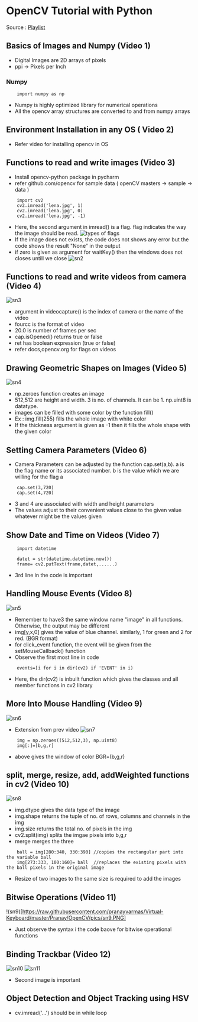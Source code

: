 # OpenCV Tutorial with Python
Source : [Playlist](https://www.youtube.com/playlist?list=PLS1QulWo1RIa7D1O6skqDQ-JZ1GGHKK-K)
## Basics of Images and Numpy (Video 1)
* Digital Images are 2D arrays of pixels
* ppi -> Pixels per Inch
### Numpy
```
    import numpy as np
```
* Numpy is highly optimized library for numerical operations
* All the opencv array structures are converted to and from numpy arrays
## Environment Installation in any OS ( Video 2)
* Refer video for installing opencv in OS
## Functions to read and write images (Video 3)
* Install opencv-python package in pycharm
* refer github.com/opencv for sample data ( openCV masters -> sample -> data )
``` 
    import cv2
    cv2.imread('lena.jpg', 1)
    cv2.imread('lena.jpg', 0)
    cv2.imread('lena.jpg', -1)
```
* Here, the second argument in imread() is a flag. flag indicates the way the image should be read.
![types of flags](https://raw.githubusercontent.com/pranayvarmas/Virtual-Keyboard/master/Pranay/OpenCV/pics/sn1.PNG)
* If the image does not exists, the code does not shows any error but the code shows the result "None" in the output
* if zero is given as argument for waitKey() then the windows does not closes untill we close
![sn2](https://raw.githubusercontent.com/pranayvarmas/Virtual-Keyboard/master/Pranay/OpenCV/pics/sn2.PNG)
## Functions to read and write videos from camera (Video 4)
![sn3](https://raw.githubusercontent.com/pranayvarmas/Virtual-Keyboard/master/Pranay/OpenCV/pics/sn3.PNG)
* argument in videocapture() is the index of camera or the name of the video
* fourcc is the format of video 
* 20.0 is number of frames per sec
* cap.isOpened() returns true or false 
* ret has boolean expression (true or false)
* refer docs,opencv.org for flags on videos
## Drawing Geometric Shapes on Images (Video 5)
![sn4](https://raw.githubusercontent.com/pranayvarmas/Virtual-Keyboard/master/Pranay/OpenCV/pics/sn4.PNG)
* np.zeroes function creates an image
* 512,512 are height and width. 3 is no. of channels. It can be 1. np.uint8 is datatype. 
* images can be filled with some color by the function fill()
* Ex : img.fill(255) fills the whole image with white color
* If the thickness argument is given as -1 then it fills the whole shape with the given color
## Setting Camera Parameters (Video 6)
* Camera Parameters can be adjusted by the function cap.set(a,b). a is the flag name or its associated number. b is the value which we are willing for the flag a
```
    cap.set(3,720)
    cap.set(4,720)
```
* 3 and 4 are associated with width and height parameters
* The values adjust to their convenient values close to the given value whatever might be the values given
## Show Date and Time on Videos (Video 7)
```
    import datetime
    
    datet = str(datetime.datetime.now())
    frame= cv2.putText(frame,datet,......)
```
* 3rd line in the code is important
## Handling Mouse Events (Video 8)
![sn5](https://raw.githubusercontent.com/pranayvarmas/Virtual-Keyboard/master/Pranay/OpenCV/pics/sn5.PNG)
* Remember to have3 the same window name "image" in all functions. Otherwise, the output may be different
* img[y,x,0] gives the value of blue channel. similarly, 1 for green and 2 for red. (BGR format)
* for click_event function, the event will be given from the setMouseCallback() function
* Observe the first most line in code 
```
    events=[i for i in dir(cv2) if 'EVENT' in i)
```
* Here, the dir(cv2) is inbuilt function which gives the classes and all member functions in cv2 library
## More Into Mouse Handling (Video 9)
![sn6](https://raw.githubusercontent.com/pranayvarmas/Virtual-Keyboard/master/Pranay/OpenCV/pics/sn6.PNG)
* Extension from prev video
![sn7](https://raw.githubusercontent.com/pranayvarmas/Virtual-Keyboard/master/Pranay/OpenCV/pics/sn7.PNG)
```
    img = np.zeroes((512,512,3), np.uint8)
    img[:]=[b,g,r]
```
* above gives the window of color BGR=(b,g,r) 
## split, merge, resize, add, addWeighted functions in cv2 (Video 10)
![sn8](https://raw.githubusercontent.com/pranayvarmas/Virtual-Keyboard/master/Pranay/OpenCV/pics/sn8.PNG)
* img.dtype gives the data type of the image
* img.shape returns the tuple of no. of rows, columns and channels in the img
* img.size returns the total no.  of pixels in the img
* cv2.split(img) splits the imgae pixels into b,g,r
* merge merges the three
```
    ball = img[280:340, 330:390] //copies the rectangular part into the variable ball
    img[273:333, 100:160]= ball  //replaces the existing pixels with the ball pixels in the original image
```
* Resize of two images to the same size is required to add the images
## Bitwise Operations (Video 11)
!(sn9)[https://raw.githubusercontent.com/pranayvarmas/Virtual-Keyboard/master/Pranay/OpenCV/pics/sn9.PNG]
* Just observe the syntax i the code baove for bitwise operational functions
## Binding Trackbar (Video 12)
![sn10](https://raw.githubusercontent.com/pranayvarmas/Virtual-Keyboard/master/Pranay/OpenCV/pics/sn10.PNG)
![sn11](https://raw.githubusercontent.com/pranayvarmas/Virtual-Keyboard/master/Pranay/OpenCV/pics/sn11.PNG)
* Second image is important
## Object Detection and Object Tracking using HSV

* cv.imread('...') should be in while loop
